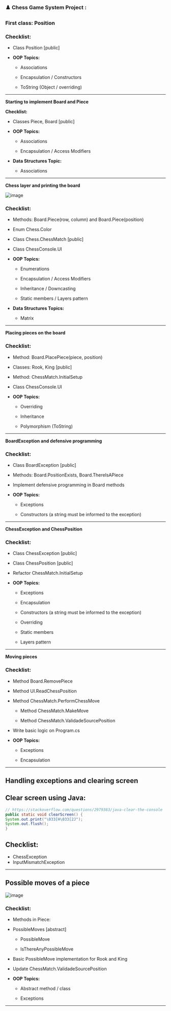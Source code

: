 
### ♟️ Chess Game System Project :


### First class: Position</b>

### Checklist:

- Class Position [public]</b>


- <b>OOP Topics:</b>

    - Associations
  
    - Encapsulation / Constructors
    
    - ToString (Object / overriding)
    
-----------------------

<b>Starting to implement Board and Piece</b>

<b>Checklist:</b>

- Classes Piece, Board [public]</b>


- <b>OOP Topics:</b>

    - Associations
  
    - Encapsulation / Access Modifiers
   
- <b>Data Structures Topic:</b>

    - Associations

-----------------------


<b>Chess layer and printing the board</b>

![image](https://user-images.githubusercontent.com/29154134/219197840-5decb61a-d178-44a8-9336-be9b4858cc2b.png)


### Checklist:

- Methods: Board.Piece(row, column) and Board.Piece(position)

- Enum Chess.Color

- Class Chess.ChessMatch [public]

- Class ChessConsole.UI

- <b>OOP Topics:</b>

    - Enumerations
  
    - Encapsulation / Access Modifiers
    
    - Inheritance / Downcasting

    - Static members / Layers pattern
 
 - <b>Data Structures Topics:</b>

    - Matrix
   
-----------------------

<b>Placing pieces on the board</b>

### Checklist:

- Method: Board.PlacePiece(piece, position)

- Classes: Rook, King [public]

- Method: ChessMatch.InitialSetup

- Class ChessConsole.UI

- <b>OOP Topics:</b>

    - Overriding
  
    - Inheritance 
    
    - Polymorphism (ToString)
  
-----------------------

<b>BoardException and defensive programming</b>

### Checklist:

- Class BoardException [public]

- Methods: Board.PositionExists, Board.ThereIsAPiece

- Implement defensive programming in Board methods

- <b>OOP Topics:</b>

    - Exceptions
  
    - Constructors (a string must be informed to the exception) 
    
-----------------------


<b>ChessException and ChessPosition</b>

### Checklist:

- Class ChessException [public]

- Class ChessPosition [public]

- Refactor ChessMatch.InitialSetup

- <b>OOP Topics:</b>

    - Exceptions
  
    - Encapsulation

    - Constructors (a string must be informed to the exception)

    - Overriding
    
    - Static members
    
    - Layers pattern
    
-----------------------

<b>Moving pieces</b>

### Checklist:

- Method Board.RemovePiece

- Method UI.ReadChessPosition

- Method ChessMatch.PerformChessMove

    - Method ChessMatch.MakeMove
    
    - Method ChessMatch.ValidadeSourcePosition
    
- Write basic logic on Program.cs

- <b>OOP Topics:</b>

    - Exceptions
  
    - Encapsulation

-----------------------  
  
 ## Handling exceptions and clearing screen
 
 ## Clear screen using Java:
 
 ```java
// https://stackoverflow.com/questions/2979383/java-clear-the-console
public static void clearScreen() {
System.out.print("\033[H\033[2J");
System.out.flush();
}
```
## Checklist:

  - ChessException
  - InputMismatchException

-----------------------

## Possible moves of a piece

![image](https://user-images.githubusercontent.com/29154134/219222653-00ddf5b4-4804-41c0-9ab5-65101459013d.png)



### Checklist:

- Methods in Piece:

- PossibleMoves [abstract]

   - PossibleMove
   
   - IsThereAnyPossibleMove

- Basic PossibleMove implementation for Rook and King

- Update ChessMatch.ValidadeSourcePosition

- <b>OOP Topics:</b>

    - Abstract method / class
  
    - Exceptions
    
-----------------------
